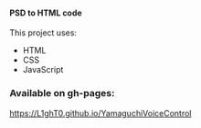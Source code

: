 #### PSD to HTML code

This project uses:
* HTML
* CSS
* JavaScript

### Available on gh-pages:

https://L1ghT0.github.io/YamaguchiVoiceControl